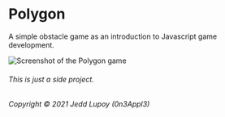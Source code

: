 # Polygon
A simple obstacle game as an introduction to Javascript game development.

![Screenshot of the Polygon game](https://imgur.com/ljtwlSA.png)


###### This is just a side project.
###### Copyright © 2021 Jedd Lupoy (0n3Appl3)
